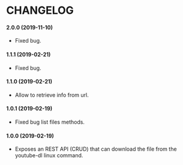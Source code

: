 CHANGELOG
=========

#### 2.0.0 (2019-11-10)

* Fixed bug.

#### 1.1.1 (2019-02-21)

* Fixed bug.

#### 1.1.0 (2019-02-21)

* Allow to retrieve info from url.

#### 1.0.1 (2019-02-19)

* Fixed bug list files methods.

#### 1.0.0 (2019-02-19)

* Exposes an REST API (CRUD) that can download the file from the youtube-dl linux command.

